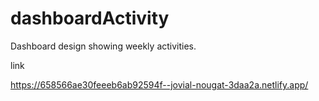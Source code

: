 # dashboardActivity
Dashboard design showing weekly activities.


link 

https://658566ae30feeeb6ab92594f--jovial-nougat-3daa2a.netlify.app/
